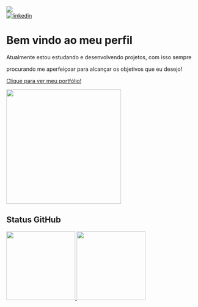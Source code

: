 <div>
  <img src="https://github.com/user-attachments/assets/5ee5312b-52ad-4fa2-b12d-ad6cb21c0137">
 </div>

 
<div> 
  <a href="https://www.linkedin.com/in/henriqueamasc/" target="_blank"><img src="https://img.shields.io/badge/LinkedIn-0077B5?style=for-the-badge&logo=linkedin&logoColor=white" alt="linkedin"></a>
</div>

# Bem vindo ao meu perfil

  <p>Atualmente estou estudando e desenvolvendo projetos, com isso sempre</p>
  <p>procurando me aperfeiçoar para alcançar os objetivos que eu desejo!</p>
  <a href="https://henriqueamascarin.vercel.app" target="_blank">Clique para ver meu portfólio!</a>
  <p></p>
  <p><img src="https://github.com/HenriqueAMascarin/HenriqueAMascarin/assets/97473975/c22b0577-acef-4b61-b679-48293cc01b5b" width="300px"></p>
  

## Status GitHub
 <div>
  <a href="https://github.com/HenriqueAMascarin">
  <img height="180em" src="https://github-readme-stats.vercel.app/api?username=HenriqueAMascarin&show_icons=true&theme=radical"/>
  <img height="180em" src="https://github-readme-stats.vercel.app/api/top-langs/?username=HenriqueAMascarin&layout=compact&langs_count=6&theme=radical"/>
</div>
